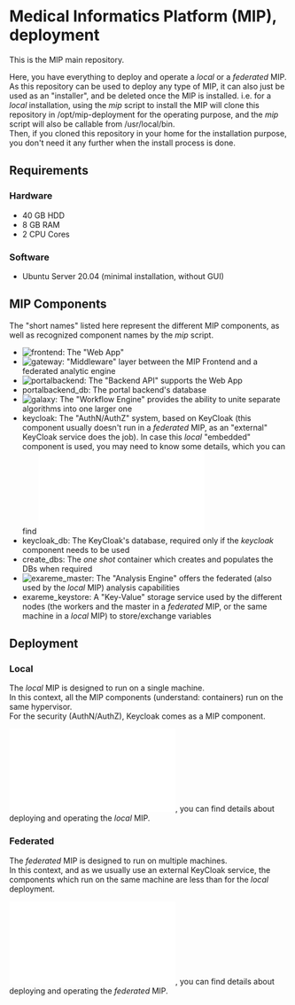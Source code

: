 # Medical Informatics Platform (MIP), deployment

This is the MIP main repository.

Here, you have everything to deploy and operate a *local* or a *federated* MIP.  
As this repository can be used to deploy any type of MIP, it can also just be used as an "installer", and be deleted once the MIP is installed. i.e. for a *local* installation, using the *mip* script to install the MIP will clone this repository in /opt/mip-deployment for the operating purpose, and the *mip* script will also be callable from /usr/local/bin.  
Then, if you cloned this repository in your home for the installation purpose, you don't need it any further when the install process is done.

## Requirements
### Hardware
* 40 GB HDD
* 8 GB RAM
* 2 CPU Cores

### Software
* Ubuntu Server 20.04 (minimal installation, without GUI)

## MIP Components
The "short names" listed here represent the different MIP components, as well as recognized component names by the *mip* script.
* ![frontend](https://github.com/HBPMedical/portal-frontend): The "Web App"
* ![gateway](https://github.com/HBPMedical/gateway): "Middleware" layer between the MIP Frontend and a federated analytic engine
* ![portalbackend](https://github.com/HBPMedical/portal-backend): The "Backend API" supports the Web App
* portalbackend_db: The portal backend's database
* ![galaxy](https://github.com/madgik/galaxy): The "Workflow Engine" provides the ability to unite separate algorithms into one larger one
* keycloak: The "AuthN/AuthZ" system, based on KeyCloak (this component usually doesn't run in a *federated* MIP, as an "external" KeyCloak service does the job). In case this *local* "embedded" component is used, you may need to know some details, which you can find ![here](documentation/UsersConfiguration.md)
* keycloak_db: The KeyCloak's database, required only if the *keycloak* component needs to be used
* create_dbs: The *one shot* container which creates and populates the DBs when required
* ![exareme_master](https://github.com/madgik/exareme): The "Analysis Engine" offers the federated (also used by the *local* MIP) analysis capabilities
* exareme_keystore: A "Key-Value" storage service used by the different nodes (the workers and the master in a *federated* MIP, or the same machine in a *local* MIP) to store/exchange variables

## Deployment
### Local
The *local* MIP is designed to run on a single machine.  
In this context, all the MIP components (understand: containers) run on the same hypervisor.  
For the security (AuthN/AuthZ), Keycloak comes as a MIP component.

![here](doc/Readme.md), you can find details about deploying and operating the *local* MIP.

### Federated
The *federated* MIP is designed to run on multiple machines.  
In this context, and as we usually use an external KeyCloak service, the components which run on the same machine are less than for the *local* deployment.

![here](Federation/doc/Readme.md), you can find details about deploying and operating the *federated* MIP.
